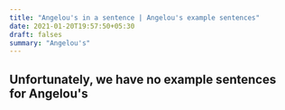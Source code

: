 ```yaml
---
title: "Angelou's in a sentence | Angelou's example sentences"
date: 2021-01-20T19:57:50+05:30
draft: falses
summary: "Angelou's"
---
```

## Unfortunately, we have no example sentences for Angelou's                 
